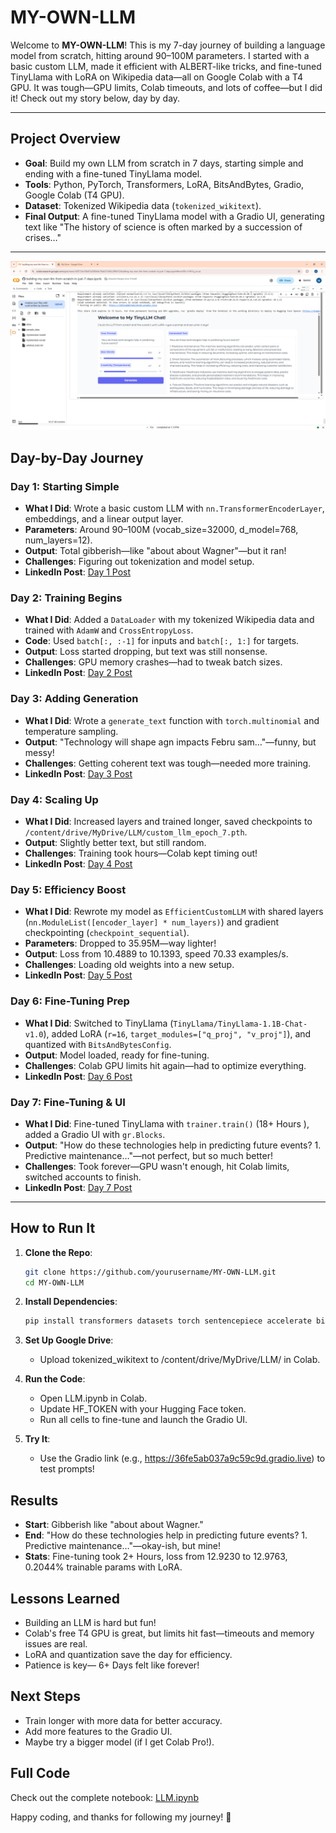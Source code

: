 # MY-OWN-LLM

Welcome to **MY-OWN-LLM**! This is my 7-day journey of building a language model from scratch, hitting around 90–100M parameters. I started with a basic custom LLM, made it efficient with ALBERT-like tricks, and fine-tuned TinyLlama with LoRA on Wikipedia data—all on Google Colab with a T4 GPU. It was tough—GPU limits, Colab timeouts, and lots of coffee—but I did it! Check out my story below, day by day.

---

## Project Overview

- **Goal**: Build my own LLM from scratch in 7 days, starting simple and ending with a fine-tuned TinyLlama model.
- **Tools**: Python, PyTorch, Transformers, LoRA, BitsAndBytes, Gradio, Google Colab (T4 GPU).
- **Dataset**: Tokenized Wikipedia data (`tokenized_wikitext`).
- **Final Output**: A fine-tuned TinyLlama model with a Gradio UI, generating text like "The history of science is often marked by a succession of crises…"

---
![Description of the image](https://raw.githubusercontent.com/manu14357/MY-OWN-LLM/refs/heads/main/Screenshot%202025-04-02%20131746.png)

## Day-by-Day Journey

### Day 1: Starting Simple
- **What I Did**: Wrote a basic custom LLM with `nn.TransformerEncoderLayer`, embeddings, and a linear output layer.
- **Parameters**: Around 90–100M (vocab_size=32000, d_model=768, num_layers=12).
- **Output**: Total gibberish—like "about about Wagner"—but it ran!
- **Challenges**: Figuring out tokenization and model setup.
- **LinkedIn Post**: [Day 1 Post](https://www.linkedin.com/posts/manu1435_day1of7llmjourney-machinelearning-ai-activity-7309991608031006721-_69S?utm_source=social_share_send&utm_medium=member_desktop_web&rcm=ACoAADjcrkQBSEeDXyyLLO9JOr3MIWAXPdCzDJ8)
  
### Day 2: Training Begins
- **What I Did**: Added a `DataLoader` with my tokenized Wikipedia data and trained with `AdamW` and `CrossEntropyLoss`.
- **Code**: Used `batch[:, :-1]` for inputs and `batch[:, 1:]` for targets.
- **Output**: Loss started dropping, but text was still nonsense.
- **Challenges**: GPU memory crashes—had to tweak batch sizes.
- **LinkedIn Post**: [Day 2 Post](https://www.linkedin.com/posts/manu1435_day2of7llmjourney-machinelearning-ai-activity-7310334940376702977-81IE?utm_source=social_share_send&utm_medium=member_desktop_web&rcm=ACoAADjcrkQBSEeDXyyLLO9JOr3MIWAXPdCzDJ8)
  
### Day 3: Adding Generation
- **What I Did**: Wrote a `generate_text` function with `torch.multinomial` and temperature sampling.
- **Output**: "Technology will shape agn impacts Febru sam…"—funny, but messy!
- **Challenges**: Getting coherent text was tough—needed more training.
- **LinkedIn Post**: [Day 3 Post](https://www.linkedin.com/posts/manu1435_day3of7llmjourney-machinelearning-ai-activity-7310702821790670848-0mk2?utm_source=social_share_send&utm_medium=member_desktop_web&rcm=ACoAADjcrkQBSEeDXyyLLO9JOr3MIWAXPdCzDJ8)

### Day 4: Scaling Up
- **What I Did**: Increased layers and trained longer, saved checkpoints to `/content/drive/MyDrive/LLM/custom_llm_epoch_7.pth`.
- **Output**: Slightly better text, but still random.
- **Challenges**: Training took hours—Colab kept timing out!
- **LinkedIn Post**: [Day 4 Post](https://www.linkedin.com/posts/manu1435_day4of7llmjourney-machinelearning-ai-activity-7311068861276069892-ikSh?utm_source=social_share_send&utm_medium=member_desktop_web&rcm=ACoAADjcrkQBSEeDXyyLLO9JOr3MIWAXPdCzDJ8)
  
### Day 5: Efficiency Boost
- **What I Did**: Rewrote my model as `EfficientCustomLLM` with shared layers (`nn.ModuleList([encoder_layer] * num_layers)`) and gradient checkpointing (`checkpoint_sequential`).
- **Parameters**: Dropped to 35.95M—way lighter!
- **Output**: Loss from 10.4889 to 10.1393, speed 70.33 examples/s.
- **Challenges**: Loading old weights into a new setup.
- **LinkedIn Post**: [Day 5 Post](https://www.linkedin.com/posts/manu1435_day5of7llmjourney-machinelearning-ai-activity-7312082341974196225-OxTe?utm_source=social_share_send&utm_medium=member_desktop_web&rcm=ACoAADjcrkQBSEeDXyyLLO9JOr3MIWAXPdCzDJ8) 

### Day 6: Fine-Tuning Prep
- **What I Did**: Switched to TinyLlama (`TinyLlama/TinyLlama-1.1B-Chat-v1.0`), added LoRA (`r=16`, `target_modules=["q_proj", "v_proj"]`), and quantized with `BitsAndBytesConfig`.
- **Output**: Model loaded, ready for fine-tuning.
- **Challenges**: Colab GPU limits hit again—had to optimize everything.
- **LinkedIn Post**: [Day 6 Post](https://www.linkedin.com/posts/manu1435_day6of7llmjourney-machinelearning-ai-activity-7312554194391994369-4zqp?utm_source=social_share_send&utm_medium=member_desktop_web&rcm=ACoAADjcrkQBSEeDXyyLLO9JOr3MIWAXPdCzDJ8) 

### Day 7: Fine-Tuning & UI
- **What I Did**: Fine-tuned TinyLlama with `trainer.train()` (18+ Hours ), added a Gradio UI with `gr.Blocks`.
- **Output**: "How do these technologies help in predicting future events? 1. Predictive maintenance…"—not perfect, but so much better!
- **Challenges**: Took forever—GPU wasn't enough, hit Colab limits, switched accounts to finish.
- **LinkedIn Post**: [Day 7 Post](https://www.linkedin.com/posts/manu1435_day7of7llmjourney-machinelearning-ai-activity-7313128073258749952-32aK?utm_source=social_share_send&utm_medium=member_desktop_web&rcm=ACoAADjcrkQBSEeDXyyLLO9JOr3MIWAXPdCzDJ8) 

---

## How to Run It

1. **Clone the Repo**:
   ```bash
   git clone https://github.com/yourusername/MY-OWN-LLM.git
   cd MY-OWN-LLM
   ```

2. **Install Dependencies**:
   ```bash
   pip install transformers datasets torch sentencepiece accelerate bitsandbytes peft gradio
   ```

3. **Set Up Google Drive**:
   * Upload tokenized_wikitext to /content/drive/MyDrive/LLM/ in Colab.

4. **Run the Code**:
   * Open LLM.ipynb in Colab.
   * Update HF_TOKEN with your Hugging Face token.
   * Run all cells to fine-tune and launch the Gradio UI.

5. **Try It**:
   * Use the Gradio link (e.g., https://36fe5ab037a9c59c9d.gradio.live) to test prompts!

## Results

* **Start**: Gibberish like "about about Wagner."
* **End**: "How do these technologies help in predicting future events? 1. Predictive maintenance…"—okay-ish, but mine!
* **Stats**: Fine-tuning took 2+ Hours, loss from 12.9230 to 12.9763, 0.2044% trainable params with LoRA.

## Lessons Learned

* Building an LLM is hard but fun!
* Colab's free T4 GPU is great, but limits hit fast—timeouts and memory issues are real.
* LoRA and quantization save the day for efficiency.
* Patience is key— 6+ Days felt like forever!

## Next Steps

* Train longer with more data for better accuracy.
* Add more features to the Gradio UI.
* Maybe try a bigger model (if I get Colab Pro!).

## Full Code

Check out the complete notebook: [LLM.ipynb](./LLM.ipynb)

Happy coding, and thanks for following my journey! 🚀
